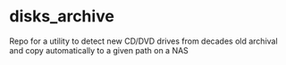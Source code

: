 # disks_archive
Repo for a utility to detect new CD/DVD drives from decades old archival and copy automatically to a given path on a NAS
